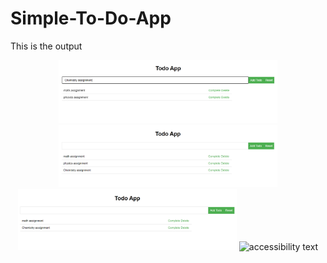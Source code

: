 # Simple-To-Do-App
This is the output
<p align="center">
  <img src="https://github.com/siddhant1309/Simple-To-Do-App/blob/cc1adfd201f37fd344c30a1df3d9be696a93f75e/Screenshot%202023-01-13%20235258.png" width="350" title="hover text">
  <img src="https://github.com/siddhant1309/Simple-To-Do-App/blob/cc1adfd201f37fd344c30a1df3d9be696a93f75e/Screenshot%202023-01-13%20235354.png" width="350" title="hover text">
  <img src="https://github.com/siddhant1309/Simple-To-Do-App/blob/cc1adfd201f37fd344c30a1df3d9be696a93f75e/Screenshot%202023-01-13%20235435.png" width="350" title="hover text">
  <img src="your_relative_path_here_number_2_large_name" width="350" alt="accessibility text">
</p>
